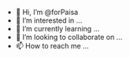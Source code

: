 - 👋 Hi, I’m @forPaisa
- 👀 I’m interested in ...
- 🌱 I’m currently learning ...
- 💞️ I’m looking to collaborate on ...
- 📫 How to reach me ...

<!---
forPaisa/forPaisa is a ✨ special ✨ repository because its `README.md` (this file) appears on your GitHub profile.
You can click the Preview link to take a look at your changes.
--->
